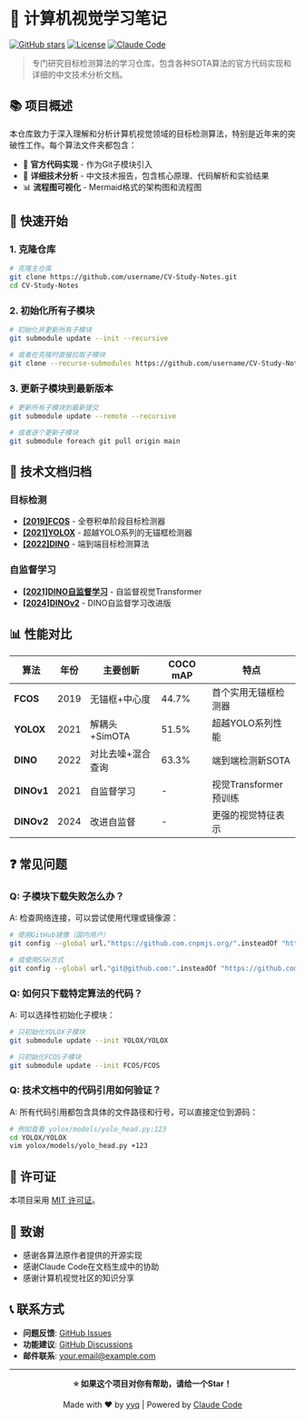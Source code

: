 # 🎯 计算机视觉学习笔记

[![GitHub stars](https://img.shields.io/github/stars/username/CV-Study-Notes?style=social)](https://github.com/username/CV-Study-Notes)
[![License](https://img.shields.io/badge/License-MIT-blue.svg)](LICENSE)
[![Claude Code](https://img.shields.io/badge/Generated%20with-Claude%20Code-blue)](https://claude.ai/code)

> 专门研究目标检测算法的学习仓库，包含各种SOTA算法的官方代码实现和详细的中文技术分析文档。

## 📚 项目概述

本仓库致力于深入理解和分析计算机视觉领域的目标检测算法，特别是近年来的突破性工作。每个算法文件夹都包含：

- 🔬 **官方代码实现** - 作为Git子模块引入
- 📖 **详细技术分析** - 中文技术报告，包含核心原理、代码解析和实验结果
- 📊 **流程图可视化** - Mermaid格式的架构图和流程图

## 🚀 快速开始

### 1. 克隆仓库

```bash
# 克隆主仓库
git clone https://github.com/username/CV-Study-Notes.git
cd CV-Study-Notes
```

### 2. 初始化所有子模块

```bash
# 初始化并更新所有子模块
git submodule update --init --recursive

# 或者在克隆时直接拉取子模块
git clone --recurse-submodules https://github.com/username/CV-Study-Notes.git
```

### 3. 更新子模块到最新版本

```bash
# 更新所有子模块到最新提交
git submodule update --remote --recursive

# 或者逐个更新子模块
git submodule foreach git pull origin main
```

## 📖 技术文档归档

### 目标检测
- **[[2019]FCOS](FCOS/[2019]FCOS技术报告.md)** - 全卷积单阶段目标检测器
- **[[2021]YOLOX](YOLOX/[2021]YOLOX技术报告.md)** - 超越YOLO系列的无锚框检测器
- **[[2022]DINO](DINO[IDEA-端到端检测]/[2022]DINO.md)** - 端到端目标检测算法

### 自监督学习
- **[[2021]DINO自监督学习](DINOv1/[2021]DINO_自监督学习.md)** - 自监督视觉Transformer
- **[[2024]DINOv2](DINOv2/[2024]DINOv2.md)** - DINO自监督学习改进版


## 📊 性能对比

| 算法 | 年份 | 主要创新 | COCO mAP | 特点 |
|------|------|----------|----------|------|
| **FCOS** | 2019 | 无锚框+中心度 | 44.7% | 首个实用无锚框检测器 |
| **YOLOX** | 2021 | 解耦头+SimOTA | 51.5% | 超越YOLO系列性能 |
| **DINO** | 2022 | 对比去噪+混合查询 | 63.3% | 端到端检测新SOTA |
| **DINOv1** | 2021 | 自监督学习 | - | 视觉Transformer预训练 |
| **DINOv2** | 2024 | 改进自监督 | - | 更强的视觉特征表示 |

## ❓ 常见问题

### Q: 子模块下载失败怎么办？

A: 检查网络连接，可以尝试使用代理或镜像源：

```bash
# 使用GitHub镜像（国内用户）
git config --global url."https://github.com.cnpmjs.org/".insteadOf "https://github.com/"

# 或使用SSH方式
git config --global url."git@github.com:".insteadOf "https://github.com/"
```

### Q: 如何只下载特定算法的代码？

A: 可以选择性初始化子模块：

```bash
# 只初始化YOLOX子模块
git submodule update --init YOLOX/YOLOX

# 只初始化FCOS子模块  
git submodule update --init FCOS/FCOS
```

### Q: 技术文档中的代码引用如何验证？

A: 所有代码引用都包含具体的文件路径和行号，可以直接定位到源码：

```bash
# 例如查看 yolox/models/yolo_head.py:123
cd YOLOX/YOLOX
vim yolox/models/yolo_head.py +123
```

## 📄 许可证

本项目采用 [MIT 许可证](LICENSE)。

## 🙏 致谢

- 感谢各算法原作者提供的开源实现
- 感谢Claude Code在文档生成中的协助
- 感谢计算机视觉社区的知识分享

## 📞 联系方式

- **问题反馈**: [GitHub Issues](https://github.com/username/CV-Study-Notes/issues)
- **功能建议**: [GitHub Discussions](https://github.com/username/CV-Study-Notes/discussions)
- **邮件联系**: your.email@example.com

---

<div align="center">

**⭐ 如果这个项目对你有帮助，请给一个Star！**

Made with ❤️ by [yyq](https://github.com/yyq19990828) | Powered by [Claude Code](https://claude.ai/code)

</div>